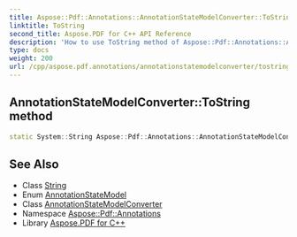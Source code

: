 ```yaml
---
title: Aspose::Pdf::Annotations::AnnotationStateModelConverter::ToString method
linktitle: ToString
second_title: Aspose.PDF for C++ API Reference
description: 'How to use ToString method of Aspose::Pdf::Annotations::AnnotationStateModelConverter class in C++.'
type: docs
weight: 200
url: /cpp/aspose.pdf.annotations/annotationstatemodelconverter/tostring/
---
```

## AnnotationStateModelConverter::ToString method




```cpp
static System::String Aspose::Pdf::Annotations::AnnotationStateModelConverter::ToString(AnnotationStateModel value)
```

## See Also

* Class [String](../../../system/string/)
* Enum [AnnotationStateModel](../../annotationstatemodel/)
* Class [AnnotationStateModelConverter](../)
* Namespace [Aspose::Pdf::Annotations](../../)
* Library [Aspose.PDF for C++](../../../)
